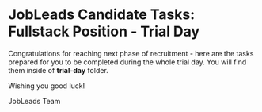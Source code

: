 # JobLeads Candidate Tasks: Fullstack Position - Trial Day

Congratulations for reaching next phase of recruitment - here are the tasks prepared for you to be completed during the whole trial day.
You will find them inside of **trial-day** folder. 

Wishing you good luck!

JobLeads Team